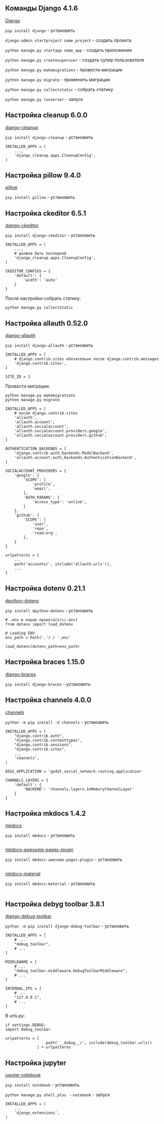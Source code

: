 ## Команды Django 4.1.6

[Django](https://www.djangoproject.com/download/)

`pip install django` - установить

`django-admin startproject name_project` - создать проекта

`python manage.py startapp name_app` - создать приложения

`python manage.py createsuperuser` - создать супер пользователя

`python manage.py makemigrations` - провести миграции

`python manage.py migrate` - применить миграции

`python manage.py collectstatic` - собрать статику

`python manage.py runserver` - запуск


## Настройка cleanup 6.0.0

[django-cleanup](https://pypi.org/project/django-cleanup/)

`pip install django-cleanup` - установить

```
INSTALLED_APPS = (
    ...,
    'django_cleanup.apps.CleanupConfig',
)
```


## Настройка pillow 9.4.0

[pillow](https://pypi.org/project/Pillow/)

`pip install pillow` - установить


## Настройка ckeditor 6.5.1

[django-ckeditor](https://pypi.org/project/django-ckeditor/)

`pip install django-ckeditor` - установить

```
INSTALLED_APPS = (
    ...,
    # должна быть последней
    'django_cleanup.apps.CleanupConfig',
)

CKEDITOR_CONFIGS = {
    'default': {
        'width': 'auto'
    }
}
```

После настройки собрать статику:

    python manage.py collectstatic


## Настройка allauth 0.52.0

[django-allauth](https://django-allauth.readthedocs.io/en/latest/installation.html)

`pip install django-allauth` - установить

```
INSTALLED_APPS = [
    # django.contrib.sites обязательно после django.contrib.messages
    'django.contrib.sites',
]

SITE_ID = 1
``` 
Провести миграции:

    python manage.py makemigrations
    python manage.py migrate

```
INSTALLED_APPS = [
    # после django.contrib.sites
    'allauth',
    'allauth.account',
    'allauth.socialaccount',
    'allauth.socialaccount.providers.google',
    'allauth.socialaccount.providers.github',
]

AUTHENTICATION_BACKENDS = [
    'django.contrib.auth.backends.ModelBackend',
    'allauth.account.auth_backends.AuthenticationBackend',
]

SOCIALACCOUNT_PROVIDERS = {
    'google': {
        'SCOPE': [
            'profile',
            'email',
        ],
        'AUTH_PARAMS': {
            'access_type': 'online',
        }
    },
    'github': {
        'SCOPE': [
            'user',
            'repo',
            'read:org',
        ],
    }
}

urlpatterns = [
    ...
    path('accounts/', include('allauth.urls')),
    ...
]
```


## Настройка dotenv 0.21.1

[dpython-dotenv](https://pypi.org/project/python-dotenv/)

`pip install dpython-dotenv` - установить

```
# .env в корне проекта(src/.env)
from dotenv import load_dotenv

# Loading ENV
env_path = Path('.') / '.env'

load_dotenv(dotenv_path=env_path)
```


## Настройка braces 1.15.0

[django-braces](https://pypi.org/project/django-braces/)

`pip install django-braces` - установить


## Настройка channels 4.0.0

[channels](https://channels.readthedocs.io/en/stable/installation.html)

`python -m pip install -U channels` - установить

```
INSTALLED_APPS = (
    "django.contrib.auth",
    "django.contrib.contenttypes",
    "django.contrib.sessions",
    "django.contrib.sites",
    ...
    'channels',
)

ASGI_APPLICATION = 'godot_social_network.routing.application'

CHANNELS_LAYERS = {
    'default': {
        'BACKEND': 'channels.layers.InMemoryChannelLayer'
    }
}
```


## Настройка mkdocs 1.4.2

[mkdocs](https://pypi.org/project/mkdocs/)

`pip install mkdocs` - установить

```

```

[mkdocs-awesome-pages-plugin](https://pypi.org/project/mkdocs-awesome-pages-plugin/)

`pip install mkdocs-awesome-pages-plugin` - установить

```

```

[mkdocs-material](https://squidfunk.github.io/mkdocs-material/getting-started/)

`pip install mkdocs-material` - установить

```

```


## Настройка debyg toolbar 3.8.1

[django-debug-toolbar](https://django-debug-toolbar.readthedocs.io/en/latest/installation.html)

`python -m pip install django-debug-toolbar` - установить

```
INSTALLED_APPS = [
    # ...
    "debug_toolbar",
    # ...
]

MIDDLEWARE = [
    # ...
    "debug_toolbar.middleware.DebugToolbarMiddleware",
    # ...
]

INTERNAL_IPS = [
    # ...
    "127.0.0.1",
    # ...
]
```
В urls.py:

    if settings.DEBUG:
    import debug_toolbar

    urlpatterns = [
                      path('__dubug__/', include(debug_toolbar.urls))
                  ] + urlpatterns


## Настройка jupyter

[jupyter notebook](https://jupyter.org/install)

`pip install notebook` - установить

`python manage.py shell_plus --notebook` - запуск

```
INSTALLED_APPS = (
    ...
    'django_extensions',
)
```